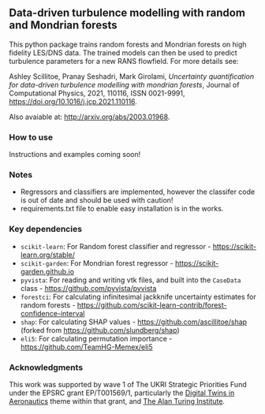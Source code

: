 ## Data-driven turbulence modelling with random and Mondrian forests

This python package trains random forests and Mondrian forests on high fidelity LES/DNS data. The trained models can then be used to predict turbulence parameters for a new RANS flowfield. For more details see:

Ashley Scillitoe, Pranay Seshadri, Mark Girolami,
*Uncertainty quantification for data-driven turbulence modelling with mondrian forests*,
Journal of Computational Physics,
2021,
110116,
ISSN 0021-9991,
https://doi.org/10.1016/j.jcp.2021.110116.

Also avaiable at: http://arxiv.org/abs/2003.01968.

### How to use
Instructions and examples coming soon!

### Notes
* Regressors and classifiers are implemented, however the classifer code is out of date and should be used with caution!
* requirements.txt file to enable easy installation is in the works.

### Key dependencies
* `scikit-learn`: For Random forest classifier and regressor - https://scikit-learn.org/stable/
* `scikit-garden`: For Mondrian forest regressor - https://scikit-garden.github.io
* `pyvista`: For reading and writing vtk files, and built into the `CaseData` class - https://github.com/pyvista/pyvista
* `forestci`: For calculating infinitesimal jackknife uncertainty estimates for random forests - https://github.com/scikit-learn-contrib/forest-confidence-interval
* `shap`: For calculating SHAP values - https://github.com/ascillitoe/shap (forked from https://github.com/slundberg/shap)
* `eli5`: For calculating permutation importance - https://github.com/TeamHG-Memex/eli5

### Acknowledgments
This work was supported by wave 1 of The UKRI Strategic Priorities Fund under the EPSRC grant EP/T001569/1, particularly the [Digital Twins in Aeronautics](https://www.turing.ac.uk/research/research-projects/digital-twins-aeronautics) theme within that grant, and [The Alan Turing Institute](https://www.turing.ac.uk).
